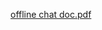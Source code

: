 
[offline chat doc.pdf](https://github.com/TecOrb-Developers/finetuned-model-to-chat-offline-with-the-document/files/15174851/offline.chat.doc.pdf)
